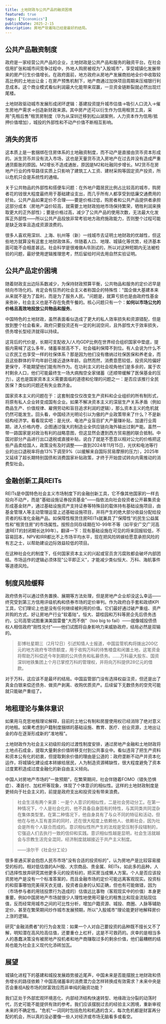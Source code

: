 ```yaml
---
title: 土地财政与公共产品的融资困境
featured: true
tags: ["Economics"]
publishDate: 2025-2-15
description: 房地产软着陆已经是最好的结局。
---
```


## 公共产品融资制度

政府是一家经营公共产品的企业，土地财政是公共产品和服务的融资平台。在社会信用扩张和城市间竞争过程中，外地人购房被视为"入股城市"，享受城镇化发展带来的房产衍生价值增长。在政府面前，地方政府从房地产发展商拍地全价中收取较高比例的土地出让金；在房产预售机制下，地产商通过加快项目周期来压缩银行利息成本。这个商业模式看似利润最大化能带来双赢，一旦资金链断裂就必然出现烂尾楼。

土地财政驱动城市发展形成闭环逻辑：基建投资提升城市估值→吸引人口流入→催生房地产需求→创造新财政来源。其中房产还可以衍生作为信用租赁工具，采用"先租后售"租赁房制度（华为从深圳迁移到松山湖案例，人力资本作为信用/抵押价值增加），城投的外部性和不动产价值不断相互影响。

## 消失的货币

这本质上是一套捆绑在住房体系的土地融资制度，而不动产是直接由货币资本形成的。派生货币并没有流入市场，这也是天量货币流入房地产在过去并没有造成严重通货膨胀的原因。M2增长不造成通胀，原因是M2和社融同步增长。M2货币在房地产行业的传导路径实质上只影响了建筑工人工资、建材采购等固定资产投资，所以危机只会是系统性的通缩。

关于公共物品的外部性和搭便车问题：在外地户籍居民比例占比较高的城市，购房者花的钱很大程度最终用于基础建设支出，而几乎所有人都享受到低廉交通费用的好处。公共产品如果定价不合理——要是价格过低，购房者和公共产品提供者承担这部分成本（房地产溢价较高，就需要土地财政拍地市场保持繁荣，牺牲利润来换取更大的正外部性）；要是价格过高，减少了公共产品的使用次数，无法最大化发挥正外部性——所以公共产品投放非常考验地方政府施政能力，否则整个过程可能是缺乏效率且造成资源浪费的。

很多人喜欢用深圳、上海、杭州等（新）一线城市去证明土地财政的优越性，但这些地方就算没有这套土地财政体系，伴随着人口、地理、城镇化等优势，经济基本面可能不会相差甚远。社会科学是很难做A/B测试的，所以对这种短期内无法被检验的问题，最好使用逻辑推理思考，然后留给时间去用自然实验证明。

## 公共产品定价困境

随着财政支出边际系数减少，为保持财政预算平衡，公共物品和服务的定价迟早是倾向市场化的。肯定会有狂热的社会主义者称国企的特殊性："国企做大基建本来从来就不是为了盈利，而是为了服务人民。"问题是，就算亏损也是由政府性基金来弥补，社会主义也是不存在免费午餐的。核心问题只有一个：**如何以市场公允的价格且高效地投放公共物品和服务**。

中国特色的土地财政，虽然表面看似造成了更大的私人效率损失和资源错配，但是放到整个社会看来，政府只要投资还有一定的利润空间，且外部性大于效率损失，债务增长型经济就得以持续。

这背后的代价是，长期可支配收入/人均GDP比例在世界经合组织国家中垫底，提振内需喊了这么多年，储蓄率居高不下，社会福利保障不到位。有人会说为什么不让农民工也享受一样的社保体系？那是因为他们没有缴纳过社保医保和养老金，而且这些群体的平均年龄已接近退休年龄。自然而然，消费意愿较低，投资风险偏好更保守，不能期望他们能有所作为。在功利主义的社会视角他们是多余的，属于农村剩余人口，他们可能最终生一场大病掏空全家储蓄（还顺带缓解了医保基金的压力）。这也是国家资本主义需要面临的道德和伦理的问题之一：是否应该推行全民医保？类似的问题还有失业救济金。

国家资本主义的问题在于：这套制度仅仅改变生产资料和企业组织的所有制形式，将原有私人企业转变成国有企业。如果不解决资本主义的深层生产关系矛盾（例如商品生产、价值规律、雇佣劳动和盲目追求利润的逻辑），那么资本主义的危机就仍然可能发生。回头看，中国经济光明论引以为傲的产业政策带来了什么？不是新结构经济学。看看现实吧：是光伏、电池产业盲目扩大产量赚补贴，加速行业周期，进入价格内卷，企图通过强大的制造业全供应链向海外输出过剩产能。虽然一带一路国家是对政治有利的战略意图，但这显然会遭到西方贸易圈的联合抵制。中国对部分产品进行出口退税或直接补贴，说白了就是不愿意以相对公允的价格把这些产品卖给国人，政策没有及时调整——直到2024年11月15日，光伏和电池等行业的出口退税率将由13%下调至9%（以缓解来自国际贸易摩擦的压力），2025年又延续了超长期特别国债和消费国家补贴政策，才终于开始尝试转向内需推动的消费型社会。

## 金融创新工具REITs

REITs是中国特色社会主义市场制度下的金融创新工具，它不像其他国家的一样去投向不动产，而是"基础设施证券投资基金"——指依法向社会投资者公开募集资金形成基金财产，通过基础设施资产支持证券等特殊目的载体持有基础设施项目，由基金管理人等主动管理运营上述基础设施项目，并将产生的绝大部分收益分配给投资者的标准化金融产品。如保障性租赁住房REITs就兼具了"保障性"的民生公益属性和"租赁住房"的市场属性。按照合同存续期在10-99年不等（如平安广交广河高速REIT的封闭期长达99年）。翻译一下：现有基础设施在可见的将来回报较低，不容易回本，NPV和IRR都比不上市场平均水平，现在把风险转嫁给愿意承担风险的有志之士，以帮助建设边际效益较低的项目。

在这种社会化的制度下，任何国家资本主义的兴起或官员贪污腐败都会破坏内部团结。市场运作的逻辑必须体现"公平即正义"，才能减少类似恒大、万科、海航事件等道德风险。

## 制度风险缓释

政府债务可以通过债务置换、展期等方法处理，但是房地产企业却没这么幸运——终究受到第三方信用评级机构和债券市场的定价审判。作为政府白手套和政绩KPI工具，它们理论上也是没有任何继续被利用的价值。它们最好通过破产重组、资产并购的方式，好让房地产行业"软着陆"。恒大、碧桂园和万科等房企先后债务违约，公司高管试图重演美国雷曼"大而不倒"（too big to fail）——就像城投债债权人相信政府"刚性兑付"——他们试图将自身影响力来威胁政府，结局必然是双输的。

> 彭博社星期三（2月12日）引述知情人士报道，中国监管机构将拨出200亿元的地方政府专项债额度，用于收购万科的待售楼盘和闲置土地，这笔资金将帮助万科偿还今年到期的公共债务和私募债务。……万科最大股东、国资深圳地铁集团上个月已掌控万科的管理权，并将向万科提供28亿元的借款。

对于万科，这应该不是最坏的结局。中国监管部门没有选择权益注资，但还是出了真金白银来偿还债务、做资产剥离、收购优质资产。后续留下无数债务的空壳可能就只能破产重组了。

## 地租理论与集体意识

如果用马克思地租理论解释，目前的土地公有制和房屋使用权已经消除了绝对意义的地租。如果考虑到户籍制度捆绑的基础设施、教育、医疗、创业资源，土地出让金的存在逐渐形成新的"准地租"。

土地财政作为社会主义初级阶段的过渡性制度安排，通过房地产金融和土地财政将土地点石成金，提取大量剩余价值转移支付到公共事业中。看似违背了把生产资料和资本公有化的初衷，但提取剩余价值的理由是公道的：政府垄断不动产并资本化运作，将城镇化建设成本转嫁给居民，人为制造资源稀缺性，很大程度避免了资本过度累积造成过度金融化的新自由主义倾向。

中国人对房地产市场的"一致预期"，在繁荣期间，社会伴随着FOMO（错失恐惧症）、凑首付、加杠杆等现象，体现了个体意识的相似性。这样的土地财政制度是更倾向于社会主义的，前提是政府支出和投资没有带来浪费。

> 社会生活有两个来源：一是个人意识的相似性，二是社会劳动分工。在第一种情况下，个人是社会化的，他不具备自身固有的特性，与其同类共同混杂在集体类型里。在第二种情况下，他自身具有了与众不同的特征和活动，但他在与他人互有差异的同时，还在很大程度上依赖他人、依赖社会，因为社会是所有个人联合而成的。意识相似性所产生的法规是受压制手段辖制的，它强迫人们去执行一致的信仰和实践。意识相似性越是显明，社会生活就越会与宗教生活完全混同，经济制度就越接近于共产主义制度。
>
> ——涂尔干《社会分工论》

很多普通买家会抱怨人民币市场"没有合适的投资标的"，认为房地产是比较容易接受的标的。相对低估值的A/H股、大宗商品、贵金属、REITs，如此多的品种，人们选择性放弃研究其他更多元的投资标的，把买房当成懒人方案。个人是否应该投资房地产是没有一个标准答案的，而且金融市场的定价可能远离客观现实。投资标的和叙事哪怕完美得天衣无缝，投资者自身的认知正确，但也有可能做错，因为（市场参与者的用钱投票行为造成的）估值远比事物（客观现实中的价值）本身更重要。例如中国房地产市场就很少人理性地使用可量化的租售比和现金流贴现估值，反而经常用城市之间的可比性分析，增加户籍资源、城投、商圈、人脉等辅助定价，甚至在繁荣期间炒作城市发展预期，所以"入股城市"理论能更好地解释房价上涨的逻辑。

研究"金融消费者"的行为会发现：如果一个人对自己要投资的品种既不擅长又不了解，明知潜在高风险高估值，还要重仓上杠杆，这是不可救药的。庆幸的是相当多人的愚蠢决策没有被房地产投机者和地产商赚取过多的剩余价值，他们最糟糕的结局也能为社会主义现代化添砖加瓦。

## 展望

城镇化进程下的基建和城投发展趋势接近尾声，中国未来是否能摆脱土地财政和债务增长的路径依赖？中国高储蓄率的消费潜力会怎样转换成有效需求？未来中央是否会重视A股市场的财富效应而非单纯的融资功能？

我们正处于外部宏观环境恶化、内部经济结构快速转型、地缘政治分裂的动荡时代，历史可能不能提供有效的参考。我们应该摆脱过去的经验主义困境，重新审视未来的不确定性。"危机"一词同时包括危险和机遇的含义，每次危机都是财富再分配的机会，所以真的没必要像一些人对经济或市场无脑看多或看空。
